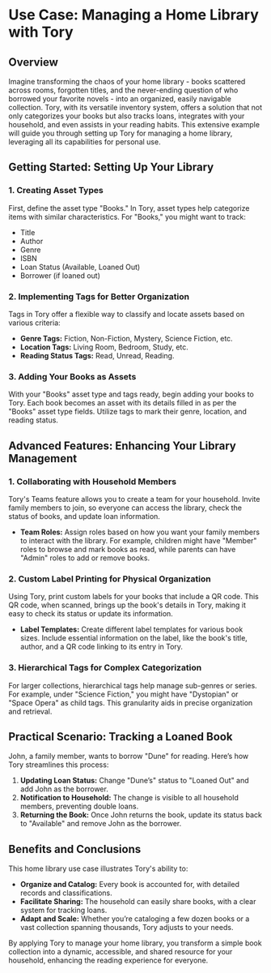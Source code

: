# Use Case: Managing a Home Library with Tory

## Overview

Imagine transforming the chaos of your home library - books scattered across rooms, forgotten titles, and the never-ending question of who borrowed your favorite novels - into an organized, easily navigable collection. Tory, with its versatile inventory system, offers a solution that not only categorizes your books but also tracks loans, integrates with your household, and even assists in your reading habits. This extensive example will guide you through setting up Tory for managing a home library, leveraging all its capabilities for personal use.

## Getting Started: Setting Up Your Library

### 1. Creating Asset Types

First, define the asset type "Books." In Tory, asset types help categorize items with similar characteristics. For "Books," you might want to track:

- Title
- Author
- Genre
- ISBN
- Loan Status (Available, Loaned Out)
- Borrower (if loaned out)

### 2. Implementing Tags for Better Organization

Tags in Tory offer a flexible way to classify and locate assets based on various criteria:

- **Genre Tags:** Fiction, Non-Fiction, Mystery, Science Fiction, etc.
- **Location Tags:** Living Room, Bedroom, Study, etc.
- **Reading Status Tags:** Read, Unread, Reading.

### 3. Adding Your Books as Assets

With your "Books" asset type and tags ready, begin adding your books to Tory. Each book becomes an asset with its details filled in as per the "Books" asset type fields. Utilize tags to mark their genre, location, and reading status.

## Advanced Features: Enhancing Your Library Management

### 1. Collaborating with Household Members

Tory's Teams feature allows you to create a team for your household. Invite family members to join, so everyone can access the library, check the status of books, and update loan information.

- **Team Roles:** Assign roles based on how you want your family members to interact with the library. For example, children might have "Member" roles to browse and mark books as read, while parents can have "Admin" roles to add or remove books.

### 2. Custom Label Printing for Physical Organization

Using Tory, print custom labels for your books that include a QR code. This QR code, when scanned, brings up the book's details in Tory, making it easy to check its status or update its information.

- **Label Templates:** Create different label templates for various book sizes. Include essential information on the label, like the book's title, author, and a QR code linking to its entry in Tory.

### 3. Hierarchical Tags for Complex Categorization

For larger collections, hierarchical tags help manage sub-genres or series. For example, under "Science Fiction," you might have "Dystopian" or "Space Opera" as child tags. This granularity aids in precise organization and retrieval.

## Practical Scenario: Tracking a Loaned Book

John, a family member, wants to borrow "Dune" for reading. Here’s how Tory streamlines this process:

1. **Updating Loan Status:** Change "Dune’s" status to "Loaned Out" and add John as the borrower.
2. **Notification to Household:** The change is visible to all household members, preventing double loans.
3. **Returning the Book:** Once John returns the book, update its status back to "Available" and remove John as the borrower.

## Benefits and Conclusions

This home library use case illustrates Tory's ability to:

- **Organize and Catalog:** Every book is accounted for, with detailed records and classifications.
- **Facilitate Sharing:** The household can easily share books, with a clear system for tracking loans.
- **Adapt and Scale:** Whether you’re cataloging a few dozen books or a vast collection spanning thousands, Tory adjusts to your needs.

By applying Tory to manage your home library, you transform a simple book collection into a dynamic, accessible, and shared resource for your household, enhancing the reading experience for everyone.

